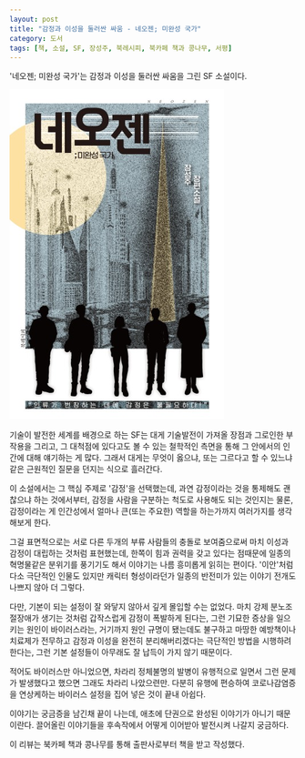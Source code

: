```yaml
---
layout: post
title: "감정과 이성을 둘러싼 싸움 - 네오젠; 미완성 국가"
category: 도서
tags: [책, 소설, SF, 장성주, 북레시피, 북카페 책과 콩나무, 서평]
---
```


'네오젠; 미완성 국가'는
감정과 이성을 둘러싼 싸움을 그린 SF 소설이다.

![표지](/images/book/neogen-book-h480.jpg)

기술이 발전한 세계를 배경으로 하는 SF는
대게 기술발전이 가져올 장점과 그로인한 부작용을 그리고,
그 대척점에 있다고도 볼 수 있는 철학적인 측면을 통해 그 안에서의 인간에 대해 얘기하는 게 많다.
그래서 대게는 무엇이 옳으냐, 또는 그르다고 할 수 있느냐같은 근원적인 질문을 던지는 식으로 흘러간다.

이 소설에서는 그 핵심 주제로 '감정'을 선택했는데,
과연 감정이라는 것을 통제해도 괜찮으냐 하는 것에서부터,
감정을 사람을 구분하는 척도로 사용해도 되는 것인지는 물론,
감정이라는 게 인간성에서 얼마나 큰(또는 주요한) 역할을 하는가까지 여러가지를 생각해보게 한다.

그걸 표면적으로는 서로 다른 두개의 부류 사람들의 충돌로 보여줌으로써
마치 이성과 감정이 대립하는 것처럼 표현했는데,
한쪽이 힘과 권력을 갖고 있다는 점때문에 일종의 혁명물같은 분위기를 풍기기도 해서
이야기는 나름 흥미롭게 읽히는 편이다.
'이안'처럼 다소 극단적인 인물도 있지만 캐릭터 형성이라던가
일종의 반전미가 있는 이야기 전개도 나쁘지 않아 더 그렇다.

다만, 기본이 되는 설정이 잘 와닿지 않아서 깊게 몰입할 수는 없었다.
마치 강제 분노조절장애가 생기는 것처럼 갑작스럽게 감정이 폭발하게 된다는,
그런 기묘한 증상을 일으키는 원인이 바이러스라는,
거기까지 원인 규명이 됐는데도 불구하고 마땅한 예방책이나 치료제가 전무하고
감정과 이성을 완전히 분리해버리겠다는 극단적인 방법을 시행하려한다는,
그런 기본 설정들이 아무래도 잘 납득이 가지 않기 때문이다.

적어도 바이러스만 아니었으면,
차라리 정체불명의 발병이 유행적으로 일면서 그런 문제가 발생했다고 했으면 그래도 차라리 나았으련만.
다분히 유행에 편승하여 코로나감염증을 연상케하는 바이러스 설정을 집어 넣은 것이 끝내 아쉽다.

이야기는 궁금증을 남긴채 끝이 나는데,
애초에 단권으로 완성된 이야기가 아니기 때문이란다.
끌어올린 이야기들을 후속작에서 어떻게 이어받아 발전시켜 나갈지 궁금하다.



<div class="im im-info">
이 리뷰는 북카페 책과 콩나무를 통해 출판사로부터 책을 받고 작성했다.
</div>
